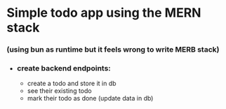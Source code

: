 # Simple todo app using the MERN stack

### (using bun as runtime but it feels wrong to write MERB stack)

- ### create backend endpoints:
  - create a todo and store it in db
  - see their existing todo
  - mark their todo as done (update data in db)
